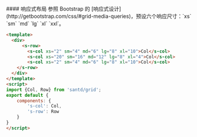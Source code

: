 <cn>
#### 响应式布局
参照 Bootstrap 的 [响应式设计](http://getbootstrap.com/css/#grid-media-queries)，预设六个响应尺寸：`xs` `sm` `md` `lg` `xl`  `xxl`。
</cn>



```html
<template>
  <div>
      <s-row>
        <s-col xs="2" sm="4" md="6" lg="8" xl="10">Col</s-col>
        <s-col xs="20" sm="16" md="12" lg="8" xl="4">Col</s-col>
        <s-col xs="2" sm="4" md="6" lg="8" xl="10">Col</s-col>
    </s-row>
  </div>
</template>
<script>
import {Col, Row} from 'santd/grid';
export default {
    components: {
        's-col': Col,
        's-row': Row
    }
}
</script>
```


